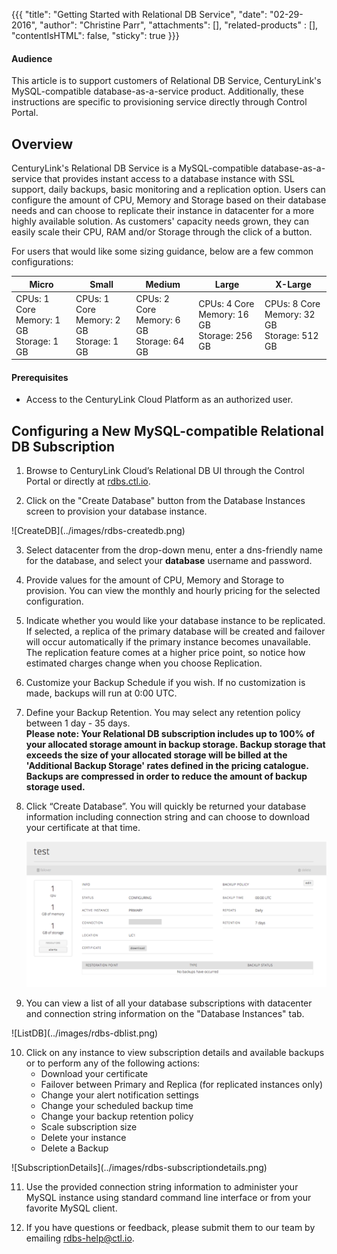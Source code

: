 {{{
  "title": "Getting Started with Relational DB Service",
  "date": "02-29-2016",
  "author": "Christine Parr",
  "attachments": [],
  "related-products" : [],
  "contentIsHTML": false,
  "sticky": true
}}}


#### Audience

This article is to support customers of Relational DB Service, CenturyLink's MySQL-compatible database-as-a-service product.  Additionally, these instructions are specific to provisioning service directly through Control Portal.

## Overview

CenturyLink's Relational DB Service is a MySQL-compatible database-as-a-service that provides instant access to a database instance with SSL support, daily backups, basic monitoring and a replication option.  Users can configure the amount of CPU, Memory and Storage based on their database needs and can choose to replicate their instance in datacenter for a more highly available solution.  As customers' capacity needs grown, they can easily scale their CPU, RAM and/or Storage through the click of a button.  

For users that would like some sizing guidance, below are a few common configurations:

**Micro**|**Small**|**Medium**|**Large**|**X-Large**
-----------|-----------|--------------|------------ |------------
CPUs: 1 Core<br>Memory: 1 GB<br>Storage: 1 GB |CPUs: 1 Core<br>Memory: 2 GB<br>Storage: 1 GB|CPUs: 2 Core<br>Memory: 6 GB<br>Storage: 64 GB|CPUs: 4 Core<br>Memory: 16 GB<br>Storage: 256 GB |CPUs: 8 Core<br>Memory: 32 GB<br>Storage: 512 GB

#### Prerequisites

- Access to the CenturyLink Cloud Platform as an authorized user.


## Configuring a New MySQL-compatible Relational DB Subscription

1.	Browse to CenturyLink Cloud’s Relational DB UI through the Control Portal or directly at [rdbs.ctl.io](https://rdbs.ctl.io).

2.  Click on the "Create Database" button from the Database Instances screen to provision your database instance.
<p>![CreateDB](../images/rdbs-createdb.png)

3.	Select datacenter from the drop-down menu, enter a dns-friendly name for the database, and select your **database** username and password.  

4. Provide values for the amount of CPU, Memory and Storage to provision. You can view the monthly and hourly pricing for the selected configuration.

5. Indicate whether you would like your database instance to be replicated.  If selected, a replica of the primary database will be created and failover will occur automatically if the primary instance becomes unavailable.  The replication feature comes at a higher price point, so notice how estimated charges change when you choose Replication.  

6.  Customize your Backup Schedule if you wish.  If no customization is made, backups will run at 0:00 UTC.  

7.  Define your Backup Retention.  You may select any retention policy between 1 day - 35 days.  
**Please note: Your Relational DB subscription includes up to 100% of your allocated storage amount in backup storage.  Backup storage that exceeds the size of your allocated storage will be billed at the 'Additional Backup Storage' rates defined in the pricing catalogue.  Backups are compressed in order to reduce the amount of backup storage used.**

8.  Click “Create Database”.  You will quickly be returned your database information including connection string and can choose to download your certificate at that time. <p>![DBDetails](../images/rdbs-dbdetails.png)

9.  You can view a list of all your database subscriptions with datacenter and connection string information on the "Database Instances" tab.    
<p>![ListDB](../images/rdbs-dblist.png)

10. Click on any instance to view subscription details and available backups or to perform any of the following actions:
    - Download your certificate
    - Failover between Primary and Replica (for replicated instances only)
    - Change your alert notification settings
    - Change your scheduled backup time
    - Change your backup retention policy
    - Scale subscription size
    - Delete your instance
    - Delete a Backup
<p>
<p>![SubscriptionDetails](../images/rdbs-subscriptiondetails.png)

11. Use the provided connection string information to administer your MySQL instance using standard command line interface or from your favorite MySQL client.

12.  If you have questions or feedback, please submit them to our team by emailing <a href="mailto:rdbs-help@ctl.io">rdbs-help@ctl.io</a>.
